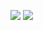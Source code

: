 [![](https://img.shields.io/badge/python-3.6+-blue.svg)](https://www.python.org/)
[![](https://img.shields.io/badge/python-3.6+-blue.svg)](https://www.python.org/)
